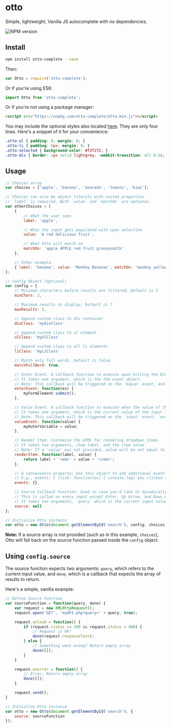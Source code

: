 otto
===

Simple, lightweight, Vanilla JS autocomplete with no dependencies.

![NPM version](https://badge.fury.io/js/otto-complete.svg)

## Install

```bash
npm install otto-complete --save
```

Then:
```js
var Otto = require('otto-complete');
```

Or if you're using ES6:
```js
import Otto from 'otto-complete';
```

Or if you're not using a package manager:
```html
<script src="https://unpkg.com/otto-complete/otto.min.js"></script>
```

You may include the optional styles also located [here](https://github.com/kevinfiol/otto/tree/master/lib).
They are only four lines. Here's a snippet of it for your convenience:
```css
.otto-ul { padding: 0; margin: 0; }
.otto-li { padding: 6px; margin: 0; }
.otto-selected { background-color: #f2f2f2; }
.otto-div { border: 1px solid lightgrey; -webkit-transition: all 0.5s; transition: all 0.5s; }
```

## Usage

```js
// Choices array
var choices = ['apple', 'banana', 'avocado', 'tomato', 'kiwi'];

// Choices can also be object literals with custom properties
// `label` is required. Both `value` and `matchOn` are optional.
var otherChoices = [
	{
		// What the user sees
		label: 'apple',

		// What the input gets populated with upon selection
		value: 'A red delicious fruit',

		// What Otto will match on
		matchOn: 'apple APPLE red fruit grannysmith'
	},

	// Other example.
	{ label: 'banana', value: 'Monkey Bananas', matchOn: 'monkey yellow banana' }
];

// Config Object (Optional)
var config = {
	// Minimum characters before results are filtered; Default is 3
	minChars: 2,

	// Maximum results to display; Default is 7		
	maxResults: 5,

	// Append custom class to div container	
	divClass: 'myDivClass'

	// Append custom class to ul element
	ulClass: 'myUlClass'

	// Append custom class to all li elements	
	liClass: 'myLiClass'

	// Match only full words. Default is false.
	matchFullWord: true,

	// Enter Event. A callback function to execute upon hitting the Enter Key.
	// It takes one argument, which is the the event object.
	// Note: This callback will be triggered on the 'keyup' event, and only executes when the dropdown is hidden
	enterEvent: function(ev) {
		myFormElement.submit();
	},

	// Value Event. A callback function to execute when the value of the input is changed
	// It takes one argument, which is the current value of the input field
	// Note: This callback will be triggered on the 'input' event, 'enter' event, and when a dropdown item is selected.
	valueEvent: function(value) {
		myOuterVariable = value;
	},

	// Render Item. Customize the HTML for rendering dropdown items.
	// It takes two arguments, item label, and the item value
	// Note: If a 'value' was not provided, value will be set equal to label.
	renderItem: function(label, value) {
		return label + '<em>' + value + '</em>';
	},

	// A convenience property; Use this object to add additional event listeners to the input element
	// E.g., events: { click: function(ev) { console.log('you clicked the input box!'); } }
	events: {},

	// Source Callback Function: Used in case you'd like to dynamically retrieve results via an XMLHttpRequest, f.e.
	// This is called on every input except Enter, Up Arrow, and Down Arrow
	// It takes two arguments, `query` which is the current input value, and `done`, a callback that will update the prediction list
	source: null
};

// Initialize Otto instance
var otto = new Otto(document.getElementById('search'), config, choices);
```

**Note:** If a source array is not provided (such as in this example, `choices`), Otto will fall back on the source function passed inside the `config` object.

## Using `config.source`

The source function expects two arguments: `query`, which refers to the current input value, and `done`, which is a callback that expects the array of results to return.

Here's a simple, vanilla example:

```js
// Define Source Function
var sourceFunction = function(query, done) {
	var request = new XMLHttpRequest();
	request.open('GET', 'myAPI.php?query=' + query, true);

	request.onload = function() {
		if (request.status >= 200 && request.status < 400) {
			// Request is OK!
			done(request.responseText);
		} else {
			// Something went wrong? Return empty array
			done([]);
		}
	}

	request.onerror = function() {
		// Error, Return empty array
		done([]);
	}

	request.send();
}

// Initialize Otto instance
var otto = new Otto(document.getElementById('search'), {
	source: sourceFunction
});
```